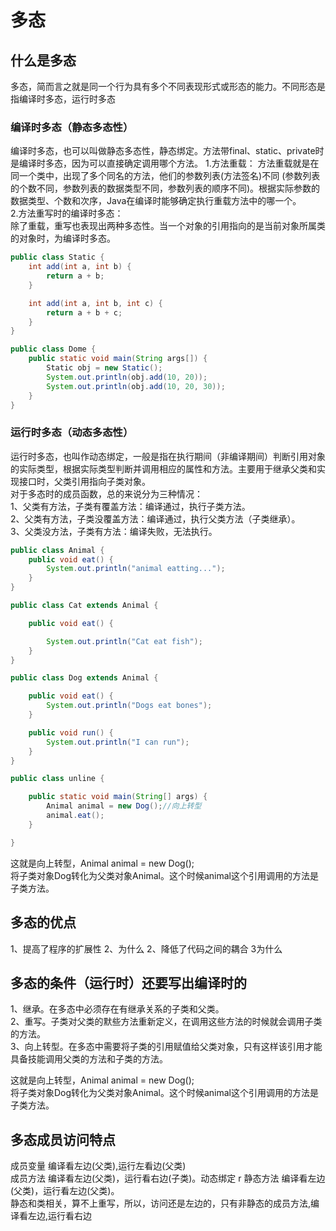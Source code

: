 # 多态

## 什么是多态  

多态，简而言之就是同一个行为具有多个不同表现形式或形态的能力。不同形态是指编译时多态，运行时多态

### 编译时多态（静态多态性）

编译时多态，也可以叫做静态多态性，静态绑定。方法带final、static、private时是编译时多态，因为可以直接确定调用哪个方法。
1.方法重载：
方法重载就是在同一个类中，出现了多个同名的方法，他们的参数列表(方法签名)不同 (参数列表的个数不同，参数列表的数据类型不同，参数列表的顺序不同)。根据实际参数的数据类型、个数和次序，Java在编译时能够确定执行重载方法中的哪一个。  
2.方法重写时的编译时多态：  
除了重载，重写也表现出两种多态性。当一个对象的引用指向的是当前对象所属类的对象时，为编译时多态。

```java
public class Static {
    int add(int a, int b) {
        return a + b;
    }

    int add(int a, int b, int c) {
        return a + b + c;
    }
}
```

```java
public class Dome {
    public static void main(String args[]) {
        Static obj = new Static();
        System.out.println(obj.add(10, 20));
        System.out.println(obj.add(10, 20, 30));
    }
}
```

### 运行时多态（动态多态性）

运行时多态，也叫作动态绑定，一般是指在执行期间（非编译期间）判断引用对象的实际类型，根据实际类型判断并调用相应的属性和方法。主要用于继承父类和实现接口时，父类引用指向子类对象。  
对于多态时的成员函数，总的来说分为三种情况：  
1、父类有方法，子类有覆盖方法：编译通过，执行子类方法。  
2、父类有方法，子类没覆盖方法：编译通过，执行父类方法（子类继承）。  
3、父类没方法，子类有方法：编译失败，无法执行。

```java
public class Animal {
    public void eat() {
        System.out.println("animal eatting...");
    }
}
```

```java
public class Cat extends Animal {

    public void eat() {

        System.out.println("Cat eat fish");
    }
}
```

```java
public class Dog extends Animal {

    public void eat() {
        System.out.println("Dogs eat bones");
    }

    public void run() {
        System.out.println("I can run");
    }
}
```

```java
public class unline {

    public static void main(String[] args) {
        Animal animal = new Dog();//向上转型
        animal.eat();
    }

}
```

这就是向上转型，Animal animal = new Dog();  
将子类对象Dog转化为父类对象Animal。这个时候animal这个引用调用的方法是子类方法。

## 多态的优点  

1、提高了程序的扩展性  2、为什么
2、降低了代码之间的耦合  3为什么

## 多态的条件（运行时）还要写出编译时的

1、继承。在多态中必须存在有继承关系的子类和父类。  
2、重写。子类对父类的默些方法重新定义，在调用这些方法的时候就会调用子类的方法。  
3、向上转型。在多态中需要将子类的引用赋值给父类对象，只有这样该引用才能具备技能调用父类的方法和子类的方法。  

这就是向上转型，Animal animal = new Dog();  
将子类对象Dog转化为父类对象Animal。这个时候animal这个引用调用的方法是子类方法。

## 多态成员访问特点

成员变量 编译看左边(父类),运行左看边(父类)  
成员方法 编译看左边(父类)，运行看右边(子类)。动态绑定  r
静态方法  编译看左边(父类)，运行看左边(父类)。  
静态和类相关，算不上重写，所以，访问还是左边的，只有非静态的成员方法,编译看左边,运行看右边